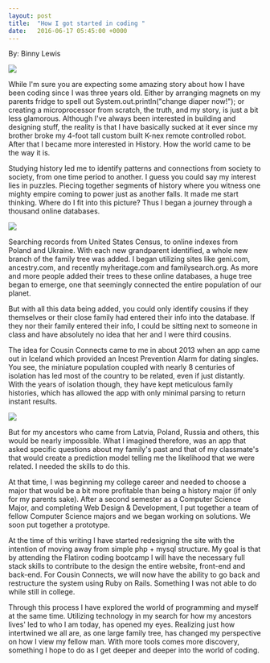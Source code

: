 ```yaml
---
layout: post
title:  "How I got started in coding "
date:   2016-06-17 05:45:00 +0000
---
```


By: Binny Lewis

![](https://s-media-cache-ak0.pinimg.com/736x/92/8f/90/928f90bcd221f78a30f18541a5ca2e7f.jpg)

While I'm sure you are expecting some amazing story about how I have been coding since I was three years old. Either by arranging magnets on my parents fridge to spell out System.out.println("change diaper now!"); or creating a microprocessor from scratch, the truth, and my story, is just a bit less glamorous. Although I've always been interested in building and designing stuff, the reality is that I have basically sucked at it ever since my brother broke my 4-foot tall custom built K-nex remote controlled robot. After that I became more interested in History. How the world came to be the way it is. 

Studying history led me to identify patterns and connections from society to society, from one time period to another. I guess you could say my interest lies in puzzles. Piecing together segments of history where you witness one mighty empire coming to power just as another falls. It made me start thinking. Where do I fit into this picture? Thus I began a journey through a thousand online databases.

![](https://www.ancestrybydna.com/library/images/map-paternal-zoom.jpg)

Searching records from United States Census, to online indexes from Poland and Ukraine. With each new grandparent identified, a whole new branch of the family tree was added. I began utilizing sites like geni.com, ancestry.com, and recently myheritage.com and familysearch.org. As more and more people added their trees to these online databases, a huge tree began to emerge, one that seemingly connected the entire population of our planet. 

But with all this data being added, you could only identify cousins if they themselves or their close family had entered their info into the database. If they nor their family entered their info, I could be sitting next to someone in class and have absolutely no idea that her and I were third cousins. 

The idea for Cousin Connects came to me in about 2013 when an app came out in Iceland which provided an Incest Prevention Alarm for dating singles. You see, the miniature population coupled with nearly 8 centuries of isolation has led most of the country to be related, even if just distantly. With the years of isolation though, they have kept meticulous family histories, which has allowed the app with only minimal parsing to return instant results.

[![](http://binnylewis.com/img/cousin_connects_edit.png)](http://binnylewis.com/cousinconnects-bs/)

But for my ancestors who came from Latvia, Poland, Russia and others, this would be nearly impossible. What I imagined therefore, was an app that asked specific questions about my family's past and that of my classmate's that would create a prediction model telling me the likelihood that we were related. I needed the skills to do this.

At that time, I was beginning my college career and needed to choose a major that would be a bit more profitable than being a history major (if only for my parents sake). After a second semester as a Computer Science Major, and completing Web Design & Development, I put together a team of fellow Computer Science majors and we began working on solutions. We soon put together a prototype. 

At the time of this writing I have started redesigning the site with the intention of moving away from simple php + mysql structure. My goal is that by attending the Flatiron coding bootcamp I will have the necessary full stack skills to contribute to the design the entire website, front-end and back-end. For Cousin Connects, we will now have the ability to go back and restructure the system using Ruby on Rails. Something I was not able to do while still in college.

Through this process I have explored the world of programming and myself at the same time. Utilizing technology in my search for how my ancestors lives' led to who I am today, has opened my eyes. Realizing just how intertwined we all are, as one large family tree, has changed my perspective on how I view my fellow man. With more tools comes more discovery, something I hope to do as I get deeper and deeper into the world of coding.
